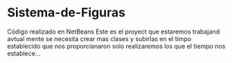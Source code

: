 # Sistema-de-Figuras
Código realizado en NetBeans
Este es el proyect que estaremos trabajand avtual mente se necesita crear mas clases y subirlas en el timpo establecido 
que nos proporcianaron solo realizaremos los que el tiempo nos establece...
